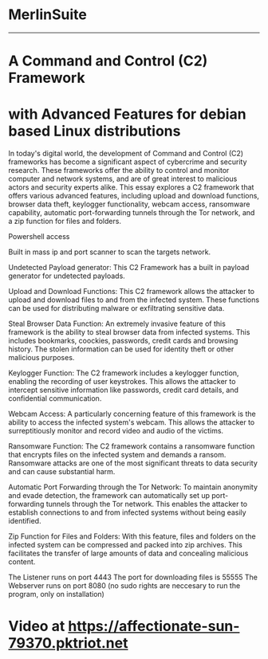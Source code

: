 # MerlinSuite
-------------------------------------------------------------------------------------------------------------
# A Command and Control (C2) Framework
# with Advanced Features for debian based Linux distributions

In today's digital world, the development of Command and Control (C2) frameworks has become a significant
aspect of cybercrime and security research. These frameworks offer the ability to control and monitor computer
and network systems, and are of great interest to malicious actors and security experts alike. This essay
explores a C2 framework that offers various advanced features, including upload and download functions,
browser data theft, keylogger functionality, webcam access, ransomware capability, automatic port-forwarding
tunnels through the Tor network, and a zip function for files and folders.

Powershell access

Built in mass ip and port scanner to scan the targets network.

Undetected Payload generator:
This C2 Framework has a built in payload generator for undetected payloads.

Upload and Download Functions:
This C2 framework allows the attacker to upload and download files to and from the infected system. These
functions can be used for distributing malware or exfiltrating sensitive data.

Steal Browser Data Function:
An extremely invasive feature of this framework is the ability to steal browser data from infected systems.
This includes bookmarks, coockies, passwords, credit cards and browsing history. The stolen information can be used
for identity theft or other malicious purposes.

Keylogger Function:
The C2 framework includes a keylogger function, enabling the recording of user keystrokes. This allows the
attacker to intercept sensitive information like passwords, credit card details, and confidential communication.

Webcam Access: A particularly concerning feature of this framework is the ability to access the infected
system's webcam. This allows the attacker to surreptitiously monitor and record video and audio of the victims.

Ransomware Function: The C2 framework contains a ransomware function that encrypts files on the infected system
and demands a ransom. Ransomware attacks are one of the most significant threats to data security and can cause
substantial harm.

Automatic Port Forwarding through the Tor Network:
To maintain anonymity and evade detection, the framework can automatically set up port-forwarding tunnels through
the Tor network. This enables the attacker to establish connections to and from infected systems without being
easily identified.

Zip Function for Files and Folders:
With this feature, files and folders on the infected system can be compressed and packed into zip archives. This
facilitates the transfer of large amounts of data and concealing malicious content.

The Listener runs on port 4443
The port for downloading files is 55555
The Webserver runs on port 8080
(no sudo rights are neccesary to run the program, only on installation)

# Video at https://affectionate-sun-79370.pktriot.net
